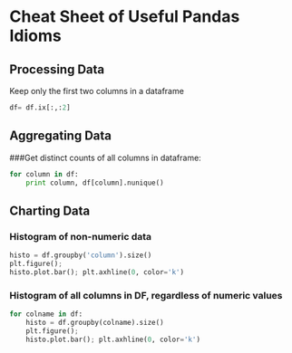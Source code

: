 # Cheat Sheet of Useful Pandas Idioms

## Processing Data

Keep only the first two columns in a dataframe

```python
df= df.ix[:,:2]
```

## Aggregating Data


###Get distinct counts of all columns in dataframe:

```python
for column in df:
    print column, df[column].nunique()
```

## Charting Data

### Histogram of non-numeric data

```python
histo = df.groupby('column').size()
plt.figure();
histo.plot.bar(); plt.axhline(0, color='k')
```

### Histogram of all columns in DF, regardless of numeric values

```python
for colname in df: 
    histo = df.groupby(colname).size()
    plt.figure();
    histo.plot.bar(); plt.axhline(0, color='k')
```
